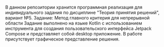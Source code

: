 В данном репозитории хранится программная реализация для индивидуального задания по дисциплине "Теория принятия решений", вариант №5.
Задание:
Метод главного критерия для непрерывной области
Задание выполнено на языке Kotlin с использованием инструмента для создания пользовательского интерфейса Jetpack Compose и представляет собой desktop приложение.
В работе присутствует графическое представление решения.
